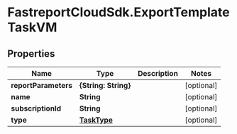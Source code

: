 # FastreportCloudSdk.ExportTemplateTaskVM

## Properties

Name | Type | Description | Notes
------------ | ------------- | ------------- | -------------
**reportParameters** | **{String: String}** |  | [optional] 
**name** | **String** |  | [optional] 
**subscriptionId** | **String** |  | [optional] 
**type** | [**TaskType**](TaskType.md) |  | [optional] 


